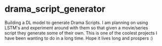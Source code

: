 # drama_script_generator
Building a DL model to generate Drama Scripts. I am planning on using LSTM's and experiment around with them so that given a movie/series script they generate some of their own. This is one of the coolest projects I have been wanting to do in a long time. Hope it lives long and prospers :)
